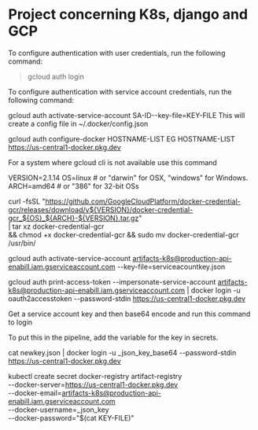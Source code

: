 # Project concerning K8s, django and GCP

To configure authentication with user credentials, run the following command:

>gcloud auth login

To configure authentication with service account credentials, run the following command:

gcloud auth activate-service-account SA-ID--key-file=KEY-FILE
This will create a config file in ~/.docker/config.json

gcloud auth configure-docker HOSTNAME-LIST
EG HOSTNAME-LIST https://us-central1-docker.pkg.dev

For a system where gcloud cli is not available use this command

VERSION=2.1.14
OS=linux  # or "darwin" for OSX, "windows" for Windows.
ARCH=amd64  # or "386" for 32-bit OSs

curl -fsSL "https://github.com/GoogleCloudPlatform/docker-credential-gcr/releases/download/v${VERSION}/docker-credential-gcr_${OS}_${ARCH}-${VERSION}.tar.gz" \
| tar xz docker-credential-gcr \
&& chmod +x docker-credential-gcr && sudo mv docker-credential-gcr /usr/bin/


gcloud auth activate-service-account artifacts-k8s@production-api-enabill.iam.gserviceaccount.com --key-file=serviceacountkey.json


gcloud auth print-access-token     --impersonate-service-account artifacts-k8s@production-api-enabill.iam.gserviceaccount.com | docker login     -u oauth2accesstoken     --password-stdin https://us-central1-docker.pkg.dev


Get a service account key and then base64 encode and run this command to login

To put this in the pipeline, add the variable for the key in secrets.

cat newkey.json | docker login -u _json_key_base64 --password-stdin \
https://us-central1-docker.pkg.dev 



kubectl create secret docker-registry artifact-registry \
--docker-server=https://us-central1-docker.pkg.dev \
--docker-email=artifacts-k8s@production-api-enabill.iam.gserviceaccount.com \
--docker-username=_json_key \
--docker-password="$(cat KEY-FILE)"